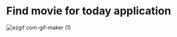 # Find movie for today application

![ezgif com-gif-maker (1)](https://user-images.githubusercontent.com/54024811/179202907-c78d1820-cb02-4a5e-bb0d-4bc60a98b574.gif)


